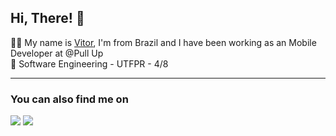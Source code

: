 ## Hi, There! 👋

🧑‍💻 My name is [Vitor](https://vitorhilario.vercel.app/), I'm from Brazil and I have been working as an Mobile Developer at @Pull Up<br>
👾 Software Engineering - UTFPR - 4/8

<hr>

### You can also find me on
<a href="https://www.linkedin.com/in/vitor-hilario/" target="_blank"><img src="https://img.shields.io/badge/LinkedIn-0077B5?style=for-the-badge&logo=linkedin&logoColor=white"/></a>
<a href="https://medium.com/@vitorhilario" target="_blank"><img src="https://img.shields.io/badge/Medium-12100E?style=for-the-badge&logo=medium&logoColor=white"/></a>


